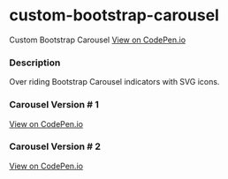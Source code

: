 # custom-bootstrap-carousel
Custom Bootstrap Carousel
[View on CodePen.io](http://codepen.io/LKevinLeeL/pen/GjrrJZ)


### Description
Over riding Bootstrap Carousel indicators with SVG icons.

### Carousel Version # 1

[View on CodePen.io](http://codepen.io/LKevinLeeL/pen/GjrrJZ)

### Carousel Version # 2
[View on CodePen.io](http://codepen.io/LKevinLeeL/pen/GjrrJZ)
